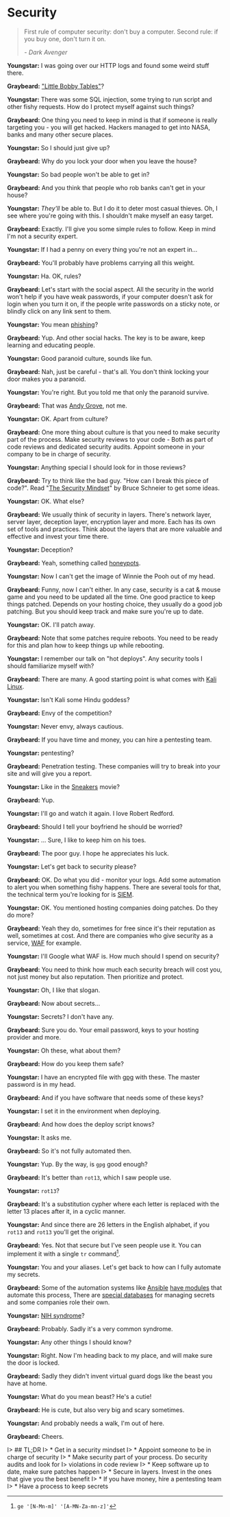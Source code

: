 # Security

> First rule of computer security: don't buy a computer. Second rule: if you buy
> one, don't turn it on.
> 
>    *- Dark Avenger*

**Youngstar:** I was going over our HTTP logs and found some weird stuff there.

**Graybeard:** ["Little Bobby Tables"][xkmom]?

**Youngstar:** There was some SQL injection, some trying to run script and other
fishy requests. How do I protect myself against such things?

**Graybeard:** One thing you need to keep in mind is that if someone is really
targeting you - you will get hacked. Hackers managed to get into NASA, banks and
many other secure places.

**Youngstar:** So I should just give up?

**Graybeard:** Why do you lock your door when you leave the house?

**Youngstar:** So bad people won't be able to get in?

**Graybeard:** And you think that people who rob banks can't get in your house?

**Youngstar:** *They'll* be able to. But I do it to deter most casual thieves.
Oh, I see where you're going with this. I shouldn't make myself an easy target.

**Graybeard:** Exactly. I'll give you some simple rules to follow. Keep in mind
I'm not a security expert.

**Youngstar:** If I had a penny on every thing you're not an expert in...

**Graybeard:** You'll probably have problems carrying all this weight.

**Youngstar:** Ha. OK, rules?

**Graybeard:** Let's start with the social aspect. All the security in the
world won't help if you have weak passwords, if your computer doesn't ask for
login when you turn it on, if the people write passwords on a sticky note, or
blindly click on any link sent to them.

**Youngstar:** You mean [phishing][phishing]?

**Graybeard:** Yup. And other social hacks. The key is to be aware, keep
learning and educating people.

**Youngstar:** Good paranoid culture, sounds like fun.

**Graybeard:** Nah, just be careful - that's all. You don't think locking your
door makes you a paranoid.

**Youngstar:** You're right. But you told me that only the paranoid survive.

**Graybeard:** That was [Andy Grove][ops], not me.

**Youngstar:** OK. Apart from culture?

**Graybeard:** One more thing about culture is that you need to make security
part of the process. Make security reviews to your code - Both as part of code
reviews and dedicated security audits. Appoint someone in your company to be in
charge of security.

**Youngstar:** Anything special I should look for in those reviews?

**Graybeard:** Try to think like the bad guy. "How can I break this piece of
code?". Read "[The Security Mindset][mindset]" by Bruce Schneier to get some
ideas.

**Youngstar:** OK. What else?

**Graybeard:** We usually think of security in layers. There's network layer,
server layer, deception layer, encryption layer and more. Each has its own set
of tools and practices. Think about the layers that are more valuable and
effective and invest your time there.

**Youngstar:** Deception?

**Graybeard:** Yeah, something called [honeypots][honey].

**Youngstar:** Now I can't get the image of Winnie the Pooh out of my head.

**Graybeard:** Funny, now I can't either. In any case, security is a cat & mouse
game and you need to be updated all the time. One good practice to keep things
patched. Depends on your hosting choice, they usually do a good job patching. But
you should keep track and make sure you're up to date.

**Youngstar:** OK. I'll patch away.

**Graybeard:** Note that some patches require reboots. You need to be ready for
this and plan how to keep things up while rebooting.

**Youngstar:** I remember our talk on "hot deploys". Any security tools I should
familiarize myself with?

**Graybeard:** There are many. A good starting point is what comes with [Kali
Linux][kali].

**Youngstar:** Isn't Kali some Hindu goddess?

**Graybeard:** Envy of the competition?

**Youngstar:** Never envy, always cautious.

**Graybeard:** If you have time and money, you can hire a pentesting team.

**Youngstar:** pentesting?

**Graybeard:** Penetration testing. These companies will try to break into your
site and will give you a report.

**Youngstar:** Like in the [Sneakers][sneakers] movie?

**Graybeard:** Yup.

**Youngstar:** I'll go and watch it again. I love Robert Redford.

**Graybeard:** Should I tell your boyfriend he should be worried?

**Youngstar:** ... Sure, I like to keep him on his toes.

**Graybeard:** The poor guy. I hope he appreciates his luck.

**Youngstar:** Let's get back to security please?

**Graybeard:** OK. Do what you did - monitor your logs. Add some automation to
alert you when something fishy happens. There are several tools for that, the
technical term you're looking for is [SIEM][siem].

**Youngstar:** OK. You mentioned hosting companies doing patches. Do they do
more?

**Graybeard:** Yeah they do, sometimes for free since it's their reputation as
well, sometimes at cost. And there are companies who give security as a
service, [WAF][waf] for example.

**Youngstar:** I'll Google what WAF is. How much should I spend on security?

**Graybeard:** You need to think how much each security breach will cost you,
not just money but also reputation. Then prioritize and protect.

**Youngstar:** Oh, I like that slogan.

**Graybeard:** Now about secrets...

**Youngstar:** Secrets? I don't have any.

**Graybeard:** Sure you do. Your email password, keys to your hosting provider
and more.

**Youngstar:** Oh these, what about them?

**Graybeard:** How do you keep them safe?

**Youngstar:** I have an encrypted file with [gpg][gpg] with these. The master
password is in my head.

**Graybeard:** And if you have software that needs some of these keys?

**Youngstar:** I set it in the environment when deploying.

**Graybeard:** And how does the deploy script knows?

**Youngstar:** It asks me.

**Graybeard:** So it's not fully automated then.

**Youngstar:** Yup. By the way, is `gpg` good enough?

**Graybeard:** It's better than `rot13`, which I saw people use.

**Youngstar:** `rot13`?

**Graybeard:** It's a substitution cypher where each letter is replaced with the
letter 13 places after it, in a cyclic manner.

**Youngstar:** And since there are 26 letters in the English alphabet, if you
`rot13` and `rot13` you'll get the original.

**Graybeard:** Yes. Not that secure but I've seen people use it. You can
implement it with a single `tr` command[^tr].

**Youngstar:** You and your aliases. Let's get back to how can I fully automate
my secrets.

**Graybeard:** Some of the automation systems like [Ansible][ansible] [have
modules][avault] that automate this process, There are [special
databases][hvault] for managing secrets and some companies role their own.

**Youngstar:** [NIH syndrome][nih]?

**Graybeard:** Probably. Sadly it's a very common syndrome.

**Youngstar:** Any other things I should know?

**Youngstar:** Right. Now I'm heading back to my place, and will make sure the
door is locked.

**Graybeard:** Sadly they didn't invent virtual guard dogs like the beast you
have at home.

**Youngstar:** What do you mean beast? He's a cutie!

**Graybeard:** He is cute, but also very big and scary sometimes.

**Youngstar:** And probably needs a walk, I'm out of here.

**Graybeard:** Cheers.

I> ## TL;DR
I> * Get in a security mindset
I> * Appoint someone to be in charge of security
I> * Make security part of your process. Do security audits and look for
I>   violations in code review
I> * Keep software up to date, make sure patches happen
I> * Secure in layers. Invest in the ones that give you the best benefit
I> * If you have money, hire a pentesting team
I> * Have a process to keep secrets


[ansible]: https://www.ansible.com/
[avault]: http://docs.ansible.com/ansible/playbooks_vault.html
[cloudflare]: https://www.cloudflare.com
[gpg]: https://www.gnupg.org/
[honey]: https://en.wikipedia.org/wiki/Honeypot_(computing)
[hvault]: https://www.vaultproject.io/
[kali]: https://www.kali.org/
[mindset]: https://www.schneier.com/blog/archives/2008/03/the_security_mi_1.html
[nih]: https://en.wikipedia.org/wiki/Not_invented_here
[ops]: https://www.amazon.com/Only-Paranoid-Survive-Exploit-Challenge/dp/0385483821
[phishing]: https://en.wikipedia.org/wiki/Phishing
[siem]: https://en.wikipedia.org/wiki/Security_information_and_event_management
[sneakers]: http://www.imdb.com/title/tt0105435/
[waf]: https://www.owasp.org/index.php/Web_Application_Firewall
[xkmom]: https://xkcd.com/327/

[^tr]: `ge '[N-Mn-m]' '[A-MN-Za-mn-z]'`[^tr2]
[^tr2]: The answer of course is encrypted with `rot13` ☺
